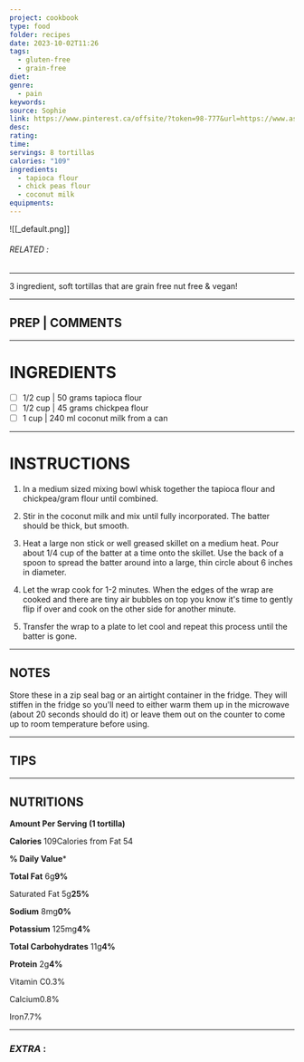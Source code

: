 ```yaml
---
project: cookbook
type: food
folder: recipes
date: 2023-10-02T11:26
tags:
  - gluten-free
  - grain-free
diet: 
genre:
  - pain
keywords: 
source: Sophie
link: https://www.pinterest.ca/offsite/?token=98-777&url=https://www.asaucykitchen.com/3-ingredient-grain-free-tortillas/%3Futm_source%3Dpinterest%26utm_medium%3DSocial%26utm_campaign%3DSocialWarfare&pin=832180837366200797&client_tracking_params=CwABAAAADDQyMTUyNjEwMTc0MQA
desc: 
rating: 
time: 
servings: 8 tortillas
calories: "109"
ingredients:
  - tapioca flour
  - chick peas flour
  - coconut milk
equipments:
---
```


![[_default.png]]
###### *RELATED* : 
---
3 ingredient, soft tortillas that are grain free nut free & vegan!

---
## PREP | COMMENTS



---
# INGREDIENTS

- [ ] 1/2 cup | 50 grams tapioca flour
- [ ] 1/2 cup | 45 grams chickpea flour
- [ ] 1 cup | 240 ml coconut milk from a can

---
# INSTRUCTIONS

1. In a medium sized mixing bowl whisk together the tapioca flour and chickpea/gram flour until combined. 
    
2. Stir in the coconut milk and mix until fully incorporated. The batter should be thick, but smooth.
    
3. Heat a large non stick or well greased skillet on a medium heat. Pour about 1/4 cup of the batter at a time onto the skillet. Use the back of a spoon to spread the batter around into a large, thin circle about 6 inches in diameter.  
    
4. Let the wrap cook for 1-2 minutes. When the edges of the wrap are cooked and there are tiny air bubbles on top you know it's time to gently flip if over and cook on the other side for another minute.
    
5. Transfer the wrap to a plate to let cool and repeat this process until the batter is gone.

---
## NOTES

Store these in a zip seal bag or an airtight container in the fridge. They will stiffen in the fridge so you'll need to either warm them up in the microwave (about 20 seconds should do it) or leave them out on the counter to come up to room temperature before using.

---
## TIPS



---
## NUTRITIONS

**Amount Per Serving (1 tortilla)**

**Calories** 109Calories from Fat 54

**% Daily Value***

**Total Fat** 6g**9%**

Saturated Fat 5g**25%**

**Sodium** 8mg**0%**

**Potassium** 125mg**4%**

**Total Carbohydrates** 11g**4%**

**Protein** 2g**4%**

Vitamin C0.3%

Calcium0.8%

Iron7.7%

---
### *EXTRA* :



